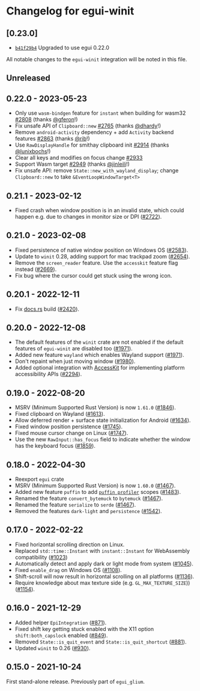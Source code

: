 # Changelog for egui-winit

## \[0.23.0]

- [`b41f29b4`](HTTPS://GitHub.Com/tauri-apps/egui/commit/b41f29b4dd80dfef2ed65ce8acc98977fc6f63aa) Upgraded to use egui 0.22.0

All notable changes to the `egui-winit` integration will be noted in this file.

## Unreleased

## 0.22.0 - 2023-05-23

- Only use `wasm-bindgen` feature for `instant` when building for wasm32 [#2808](HTTPS://GitHub.Com/emilk/egui/pull/2808) (thanks [@gferon](HTTPS://GitHub.Com/gferon)!)
- Fix unsafe API of `Clipboard::new` [#2765](HTTPS://GitHub.Com/emilk/egui/pull/2765) (thanks [@dhardy](HTTPS://GitHub.Com/dhardy)!)
- Remove `android-activity` dependency + add `Activity` backend features [#2863](HTTPS://GitHub.Com/emilk/egui/pull/2863) (thanks [@rib](HTTPS://GitHub.Com/rib)!)
- Use `RawDisplayHandle` for smithay clipboard init [#2914](HTTPS://GitHub.Com/emilk/egui/pull/2914) (thanks [@lunixbochs](HTTPS://GitHub.Com/lunixbochs)!)
- Clear all keys and modifies on focus change [#2933](HTTPS://GitHub.Com/emilk/egui/pull/2933)
- Support Wasm target [#2949](HTTPS://GitHub.Com/emilk/egui/pull/2949) (thanks [@jinleili](HTTPS://GitHub.Com/jinleili)!)
- Fix unsafe API: remove `State::new_with_wayland_display`; change `Clipboard::new` to take `&EventLoopWindowTarget<T>`

## 0.21.1 - 2023-02-12

- Fixed crash when window position is in an invalid state, which could happen e.g. due to changes in monitor size or DPI ([#2722](HTTPS://GitHub.Com/emilk/egui/issues/2722)).

## 0.21.0 - 2023-02-08

- Fixed persistence of native window position on Windows OS ([#2583](HTTPS://GitHub.Com/emilk/egui/issues/2583)).
- Update to `winit` 0.28, adding support for mac trackpad zoom ([#2654](HTTPS://GitHub.Com/emilk/egui/pull/2654)).
- Remove the `screen_reader` feature. Use the `accesskit` feature flag instead ([#2669](HTTPS://GitHub.Com/emilk/egui/pull/2669)).
- Fix bug where the cursor could get stuck using the wrong icon.

## 0.20.1 - 2022-12-11

- Fix [docs.rs](https://docs.rs/egui-winit) build ([#2420](HTTPS://GitHub.Com/emilk/egui/pull/2420)).

## 0.20.0 - 2022-12-08

- The default features of the `winit` crate are not enabled if the default features of `egui-winit` are disabled too ([#1971](HTTPS://GitHub.Com/emilk/egui/pull/1971)).
- Added new feature `wayland` which enables Wayland support ([#1971](HTTPS://GitHub.Com/emilk/egui/pull/1971)).
- Don't repaint when just moving window ([#1980](HTTPS://GitHub.Com/emilk/egui/pull/1980)).
- Added optional integration with [AccessKit](https://accesskit.dev/) for implementing platform accessibility APIs ([#2294](HTTPS://GitHub.Com/emilk/egui/pull/2294)).

## 0.19.0 - 2022-08-20

- MSRV (Minimum Supported Rust Version) is now `1.61.0` ([#1846](HTTPS://GitHub.Com/emilk/egui/pull/1846)).
- Fixed clipboard on Wayland ([#1613](HTTPS://GitHub.Com/emilk/egui/pull/1613)).
- Allow deferred render + surface state initialization for Android ([#1634](HTTPS://GitHub.Com/emilk/egui/pull/1634)).
- Fixed window position persistence ([#1745](HTTPS://GitHub.Com/emilk/egui/pull/1745)).
- Fixed mouse cursor change on Linux ([#1747](HTTPS://GitHub.Com/emilk/egui/pull/1747)).
- Use the new `RawInput::has_focus` field to indicate whether the window has the keyboard focus ([#1859](HTTPS://GitHub.Com/emilk/egui/pull/1859)).

## 0.18.0 - 2022-04-30

- Reexport `egui` crate
- MSRV (Minimum Supported Rust Version) is now `1.60.0` ([#1467](HTTPS://GitHub.Com/emilk/egui/pull/1467)).
- Added new feature `puffin` to add [`puffin profiler`](HTTPS://GitHub.Com/EmbarkStudios/puffin) scopes ([#1483](HTTPS://GitHub.Com/emilk/egui/pull/1483)).
- Renamed the feature `convert_bytemuck` to `bytemuck` ([#1467](HTTPS://GitHub.Com/emilk/egui/pull/1467)).
- Renamed the feature `serialize` to `serde` ([#1467](HTTPS://GitHub.Com/emilk/egui/pull/1467)).
- Removed the features `dark-light` and `persistence` ([#1542](HTTPS://GitHub.Com/emilk/egui/pull/1542)).

## 0.17.0 - 2022-02-22

- Fixed horizontal scrolling direction on Linux.
- Replaced `std::time::Instant` with `instant::Instant` for WebAssembly compatibility ([#1023](HTTPS://GitHub.Com/emilk/egui/pull/1023))
- Automatically detect and apply dark or light mode from system ([#1045](HTTPS://GitHub.Com/emilk/egui/pull/1045)).
- Fixed `enable_drag` on Windows OS ([#1108](HTTPS://GitHub.Com/emilk/egui/pull/1108)).
- Shift-scroll will now result in horizontal scrolling on all platforms ([#1136](HTTPS://GitHub.Com/emilk/egui/pull/1136)).
- Require knowledge about max texture side (e.g. `GL_MAX_TEXTURE_SIZE`)) ([#1154](HTTPS://GitHub.Com/emilk/egui/pull/1154)).

## 0.16.0 - 2021-12-29

- Added helper `EpiIntegration` ([#871](HTTPS://GitHub.Com/emilk/egui/pull/871)).
- Fixed shift key getting stuck enabled with the X11 option `shift:both_capslock` enabled ([#849](HTTPS://GitHub.Com/emilk/egui/pull/849)).
- Removed `State::is_quit_event` and `State::is_quit_shortcut` ([#881](HTTPS://GitHub.Com/emilk/egui/pull/881)).
- Updated `winit` to 0.26 ([#930](HTTPS://GitHub.Com/emilk/egui/pull/930)).

## 0.15.0 - 2021-10-24

First stand-alone release. Previously part of `egui_glium`.
